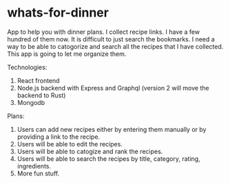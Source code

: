 # whats-for-dinner

App to help you with dinner plans. I collect recipe links. I have a few hundred of them now. It is difficult to just search the bookmarks. I need a way to be able to catogorize and search all the recipes that I have collected. This app is going to let me organize them.

Technologies:

1. React frontend
2. Node.js backend with Express and Graphql (version 2 will move the backend to Rust)
3. Mongodb

Plans:

1. Users can add new recipes either by entering them manually or by providing a link to the recipe.
2. Users will be able to edit the recipes.
3. Users will be able to catogize and rank the recipes.
4. Users will be able to search the recipes by title, category, rating, ingredients.
5. More fun stuff.

